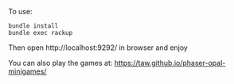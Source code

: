 To use:

    bundle install
    bundle exec rackup

Then open http://localhost:9292/ in browser and enjoy

You can also play the games at: https://taw.github.io/phaser-opal-minigames/
